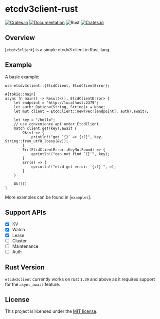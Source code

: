 etcdv3client-rust
======

[![Crates.io](https://img.shields.io/crates/v/etcdv3client)](https://crates.io/crates/etcdv3client)
[![Documentation](https://docs.rs/etcdv3client/badge.svg)](https://docs.rs/etcdv3client)
![Rust](https://github.com/zzzdong/etcdv3client-rust/workflows/Rust/badge.svg)
[![Crates.io](https://img.shields.io/crates/l/etcdv3client)](LICENSE)

## Overview

[`etcdv3client`] is a simple etcdv3 client in Rust-lang.

## Example

A basic example:
```rust,no_run
use etcdv3client::{EtcdClient, EtcdClientError};

#[tokio::main]
async fn main() -> Result<(), EtcdClientError> {
    let endpoint = "http://localhost:2379";
    let auth: Option<(String, String)> = None;
    let mut client = EtcdClient::new(vec![endpoint], auth).await?;

    let key = "/hello";
    // use convenience api under EtcdClient.
    match client.get(key).await {
        Ok(v) => {
            println!("got `{}` => {:?}", key, String::from_utf8_lossy(&v));
        }
        Err(EtcdClientError::KeyNotFound) => {
            eprintln!("can not find `{}`", key);
        }
        Err(e) => {
            eprintln!("etcd get error: `{:?}`", e);
        }
    }

    Ok(())
}
```

More examples can be found in [`examples`].

## Support APIs

- [x] KV
- [x] Watch
- [x] Lease
- [ ] Cluster
- [ ] Maintenance
- [ ] Auth

## Rust Version

`etcdv3client` currently works on rust `1.39` and above as it requires support for the `async_await`
feature.

## License

This project is licensed under the [MIT license](LICENSE).
